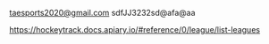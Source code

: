 taesports2020@gmail.com
sdfJJ3232sd@afa@aa

https://hockeytrack.docs.apiary.io/#reference/0/league/list-leagues
